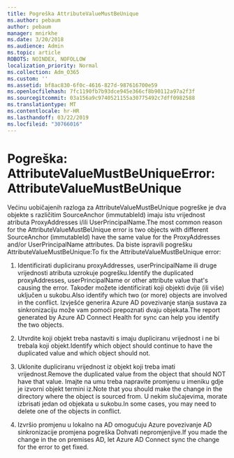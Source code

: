 ```yaml
---
title: Pogreška AttributeValueMustBeUnique
ms.author: pebaum
author: pebaum
manager: mnirkhe
ms.date: 3/20/2018
ms.audience: Admin
ms.topic: article
ROBOTS: NOINDEX, NOFOLLOW
localization_priority: Normal
ms.collection: Adm_O365
ms.custom: ''
ms.assetid: bf8ac830-6f0c-4616-827d-987616700e59
ms.openlocfilehash: 7fc1190fb7b93dce945e366cf8b90112a97a2f3f
ms.sourcegitcommit: 03a156a9c9740521155a30775492c7dff0982588
ms.translationtype: MT
ms.contentlocale: hr-HR
ms.lasthandoff: 03/22/2019
ms.locfileid: "30766016"
---
```

# <a name="error-attributevaluemustbeunique"></a><span data-ttu-id="4f957-102">Pogreška: AttributeValueMustBeUnique</span><span class="sxs-lookup"><span data-stu-id="4f957-102">Error: AttributeValueMustBeUnique</span></span>

<span data-ttu-id="4f957-103">Većinu uobičajenih razloga za AttributeValueMustBeUnique pogreške je dva objekte s različitim SourceAnchor (immutableId) imaju istu vrijednost atributa ProxyAddresses i/ili UserPrincipalName.</span><span class="sxs-lookup"><span data-stu-id="4f957-103">The most common reason for the AttributeValueMustBeUnique error is two objects with different SourceAnchor (immutableId) have the same value for the ProxyAddresses and/or UserPrincipalName attributes.</span></span> <span data-ttu-id="4f957-104">Da biste ispravili pogrešku AttributeValueMustBeUnique:</span><span class="sxs-lookup"><span data-stu-id="4f957-104">To fix the AttributeValueMustBeUnique error:</span></span>
  
1. <span data-ttu-id="4f957-105">Identificirati dupliciranu proxyAddresses, userPrincipalName ili druge vrijednosti atributa uzrokuje pogrešku.</span><span class="sxs-lookup"><span data-stu-id="4f957-105">Identify the duplicated proxyAddresses, userPrincipalName or other attribute value that's causing the error.</span></span> <span data-ttu-id="4f957-106">Također možete identificirati koji objekti dvije (ili više) uključen u sukobu.</span><span class="sxs-lookup"><span data-stu-id="4f957-106">Also identify which two (or more) objects are involved in the conflict.</span></span> <span data-ttu-id="4f957-107">Izvješće generira Azure AD povezivanje stanja sustava za sinkronizaciju može vam pomoći prepoznati dvaju objekata.</span><span class="sxs-lookup"><span data-stu-id="4f957-107">The report generated by Azure AD Connect Health for sync can help you identify the two objects.</span></span>
    
2. <span data-ttu-id="4f957-108">Utvrdite koji objekt treba nastaviti s imaju dupliciranu vrijednost i ne bi trebala koji objekt.</span><span class="sxs-lookup"><span data-stu-id="4f957-108">Identify which object should continue to have the duplicated value and which object should not.</span></span>
    
3. <span data-ttu-id="4f957-109">Uklonite dupliciranu vrijednost iz objekt koji treba imati vrijednost.</span><span class="sxs-lookup"><span data-stu-id="4f957-109">Remove the duplicated value from the object that should NOT have that value.</span></span> <span data-ttu-id="4f957-110">Imajte na umu treba napravite promjenu u imeniku gdje je izvorni objekt termini iz.</span><span class="sxs-lookup"><span data-stu-id="4f957-110">Note that you should make the change in the directory where the object is sourced from.</span></span> <span data-ttu-id="4f957-111">U nekim slučajevima, morate izbrisati jedan od objekata u sukobu.</span><span class="sxs-lookup"><span data-stu-id="4f957-111">In some cases, you may need to delete one of the objects in conflict.</span></span>
    
4. <span data-ttu-id="4f957-112">Izvršio promjenu u lokalno na AD omogućuju Azure povezivanje AD sinkronizacije promjena pogreška Dohvati nepromjenjive.</span><span class="sxs-lookup"><span data-stu-id="4f957-112">If you made the change in the on premises AD, let Azure AD Connect sync the change for the error to get fixed.</span></span>
    

